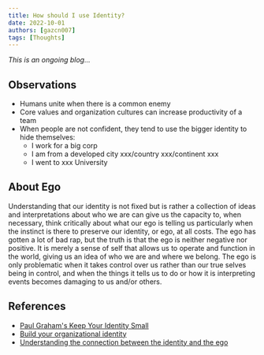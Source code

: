 ```yaml
---
title: How should I use Identity?
date: 2022-10-01
authors: [gazcn007]
tags: [Thoughts]
---
```


_This is an ongoing blog..._

## Observations

- Humans unite when there is a common enemy
- Core values and organization cultures can increase productivity of a team
- When people are not confident, they tend to use the bigger identity to hide themselves:
  - I work for a big corp
  - I am from a developed city xxx/country xxx/continent xxx
  - I went to xxx University

## About Ego

Understanding that our identity is not fixed but is rather a collection of ideas and interpretations about who we are can give us the capacity to, when necessary, think critically about what our ego is telling us particularly when the instinct is there to preserve our identity, or ego, at all costs. The ego has gotten a lot of bad rap, but the truth is that the ego is neither negative nor positive. It is merely a sense of self that allows us to operate and function in the world, giving us an idea of who we are and where we belong. The ego is only problematic when it takes control over us rather than our true selves being in control, and when the things it tells us to do or how it is interpreting events becomes damaging to us and/or others.

## References

- [Paul Graham's Keep Your Identity Small](http://www.paulgraham.com/identity.html)
- [Build your organizational identity](https://www.mckinsey.com/capabilities/people-and-organizational-performance/our-insights/the-organization-blog/build-your-organizational-identity)
- [Understanding the connection between the identity and the ego](https://www.trainerslibrary.org/understanding-the-connection-between-the-identity-and-the-ego/)
